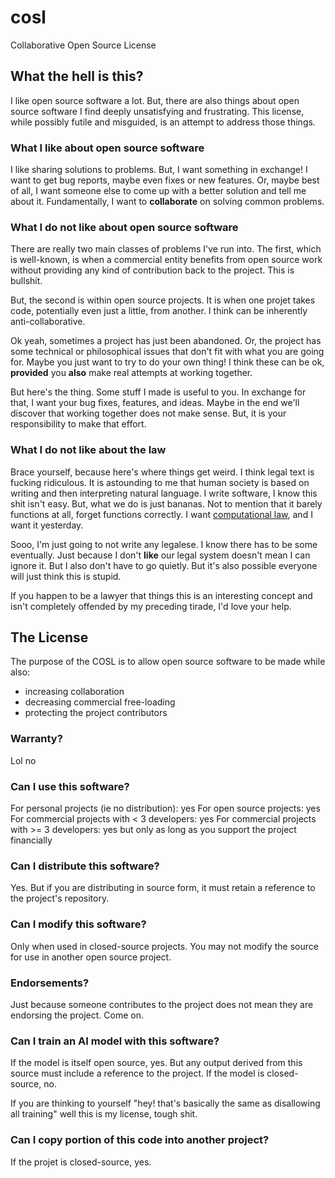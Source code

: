 # cosl
Collaborative Open Source License

## What the hell is this?

I like open source software a lot. But, there are also things about open source software I find deeply unsatisfying and frustrating. This license, while possibly futile and misguided, is an attempt to address those things.

### What I like about open source software

I like sharing solutions to problems. But, I want something in exchange! I want to get bug reports, maybe even fixes or new features. Or, maybe best of all, I want someone else to come up with a better solution and tell me about it. Fundamentally, I want to **collaborate** on solving common problems.

### What I do not like about open source software

There are really two main classes of problems I've run into. The first, which is well-known, is when a commercial entity benefits from open source work without providing any kind of contribution back to the project. This is bullshit.

But, the second is within open source projects. It is when one projet takes code, potentially even just a little, from another. I think can be inherently anti-collaborative.

Ok yeah, sometimes a project has just been abandoned. Or, the project has some technical or philosophical issues that don't fit with what you are going for. Maybe you just want to try to do your own thing! I think these can be ok, **provided** you **also** make real attempts at working together.

But here's the thing. Some stuff I made is useful to you. In exchange for that, I want your bug fixes, features, and ideas. Maybe in the end we'll discover that working together does not make sense. But, it is your responsibility to make that effort.

### What I do not like about the law

Brace yourself, because here's where things get weird. I think legal text is fucking ridiculous. It is astounding to me that human society is based on writing and then interpreting natural language. I write software, I know this shit isn't easy. But, what we do is just bananas. Not to mention that it barely functions at all, forget functions correctly. I want [computational law](https://en.wikipedia.org/wiki/Computational_law), and I want it yesterday.

Sooo, I'm just going to not write any legalese. I know there has to be some eventually. Just because I don't **like** our legal system doesn't mean I can ignore it. But I also don't have to go quietly. But it's also possible everyone will just think this is stupid.

If you happen to be a lawyer that things this is an interesting concept and isn't completely offended by my preceding tirade, I'd love your help.

## The License

The purpose of the COSL is to allow open source software to be made while also:

- increasing collaboration
- decreasing commercial free-loading
- protecting the project contributors

### Warranty?

Lol no

### Can I use this software?

For personal projects (ie no distribution): yes
For open source projects: yes
For commercial projects with < 3 developers: yes
For commercial projects with >= 3 developers: yes but only as long as you support the project financially

### Can I distribute this software?

Yes. But if you are distributing in source form, it must retain a reference to the project's repository.

### Can I modify this software?

Only when used in closed-source projects. You may not modify the source for use in another open source project.

### Endorsements?

Just because someone contributes to the project does not mean they are endorsing the project. Come on.

### Can I train an AI model with this software?

If the model is itself open source, yes. But any output derived from this source must include a reference to the project.
If the model is closed-source, no.

If you are thinking to yourself "hey! that's basically the same as disallowing all training" well this is my license, tough shit.

### Can I copy portion of this code into another project?

If the projet is closed-source, yes.
